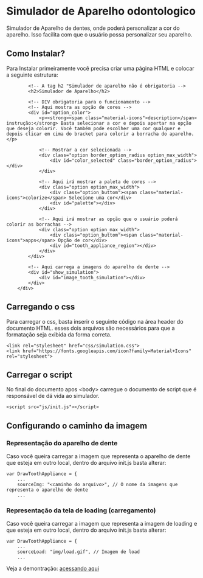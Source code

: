# Simulador de Aparelho odontologico
 Simulador de Aparelho de dentes, onde poderá personalizar a cor do aparelho. Isso facilita com que o usuário possa personalizar seu aparelho.

## Como Instalar? 
Para Instalar primeiramente você precisa criar uma página HTML e colocar a seguinte estrutura:

```<div id="simulation">
        <!-- A tag h2 "Simulador de aparelho não é obrigatoria -->
        <h2>Simulador de Aparelho</h2>

        <!-- DIV obrigatoria para o funcionamento -->
        <!-- Aqui mostra as opção de cores -->
        <div id="option_color">
            <p><strong><span class="material-icons">description</span> instrução:</strong> Basta selecionar a cor e depois apertar na opção que deseja colorir. Você também pode escolher uma cor qualquer e depois clicar em cima do bracket para colorir a borracha do aparelho.</p>
           
            <!-- Mostrar a cor selecionada -->
            <div class="option border_option_radius option_max_width">
                <div id="color_selected" class="border_option_radius"></div>
            </div>

            <!-- Aqui irá mostrar a paleta de cores -->
            <div class="option option_max_width">
                <div class="option_buttom"><span class="material-icons">colorize</span> Selecione uma cor</div>
                <div id="palette"></div>
            </div>
            
            <!-- Aqui irá mostrar as opção que o usuário poderá colorir as borrachas -->
            <div class="option option_max_width">
                <div class="option_buttom"><span class="material-icons">apps</span> Opção de cor</div>
                <div id="tooth_appliance_region"></div>
            </div>
        </div> 

        <!-- Aqui carrega a imagens do aparelho de dente -->
        <div id="show_simulation">
            <div id="image_tooth_simulation"></div>
        </div>
    </div>
```
## Carregando o css
Para carregar o css, basta inserir o seguinte código na área header do documento HTML. esses dois arquivos são necessários para que a formatação seja exibida da forma correta.
```
<link rel="stylesheet" href="css/simulation.css">
<link href="https://fonts.googleapis.com/icon?family=Material+Icons" rel="stylesheet">
```

## Carregar o script
No final do documento apos &lt;body&gt; carregue o documento de script que é responsável de dá vida ao
simulador.
```
<script src="js/init.js"></script>
```
## Configurando o caminho da imagem

### Representação do aparelho de dente
Caso você queira carregar a imagem que representa o aparelho de dente que esteja em outro local, dentro do arquivo init.js basta alterar:

```
var DrawToothAppliance = {
    ...
    sourceImg: "<caminho do arquivo>", // O nome da imagens que representa o aparelho de dente
    ...
```

### Representação da tela de loading (carregamento)
Caso você queira carregar a imagem que representa a imagem de loading e que esteja em outro local, dentro do arquivo init.js basta alterar:

```
var DrawToothAppliance = {
    ...
    sourceLoad: "img/load.gif", // Imagem de load
    ...
```

 Veja a demontração: [acessando aqui](https://danilosantana240765.github.io/Simulador_Aparelho/)
